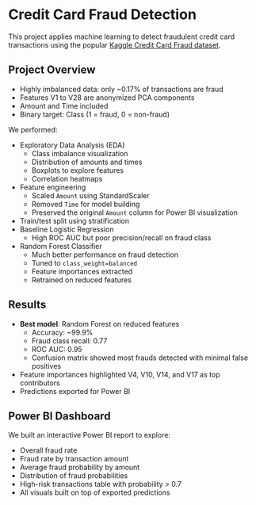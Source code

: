 # Credit Card Fraud Detection

This project applies machine learning to detect fraudulent credit card transactions using the popular [Kaggle Credit Card Fraud dataset](https://www.kaggle.com/datasets/mlg-ulb/creditcardfraud).

## Project Overview

- Highly imbalanced data: only ~0.17% of transactions are fraud
- Features V1 to V28 are anonymized PCA components
- Amount and Time included
- Binary target: Class (1 = fraud, 0 = non-fraud)

We performed:
- Exploratory Data Analysis (EDA)
  - Class imbalance visualization
  - Distribution of amounts and times
  - Boxplots to explore features
  - Correlation heatmaps
- Feature engineering
  - Scaled `Amount` using StandardScaler
  - Removed `Time` for model building
  - Preserved the original `Amount` column for Power BI visualization
- Train/test split using stratification
- Baseline Logistic Regression
  - High ROC AUC but poor precision/recall on fraud class
- Random Forest Classifier
  - Much better performance on fraud detection
  - Tuned to `class_weight=balanced`
  - Feature importances extracted
  - Retrained on reduced features

## Results

- **Best model**: Random Forest on reduced features
  - Accuracy: ~99.9%
  - Fraud class recall: 0.77
  - ROC AUC: 0.95
  - Confusion matrix showed most frauds detected with minimal false positives
- Feature importances highlighted V4, V10, V14, and V17 as top contributors
- Predictions exported for Power BI

## Power BI Dashboard

We built an interactive Power BI report to explore:
- Overall fraud rate
- Fraud rate by transaction amount
- Average fraud probability by amount
- Distribution of fraud probabilities
- High-risk transactions table with probability > 0.7
- All visuals built on top of exported predictions
